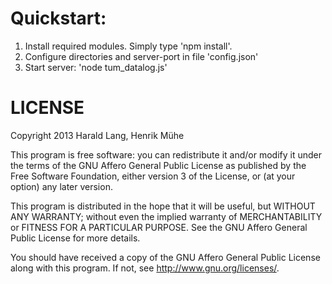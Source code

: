 Quickstart:
===========

1. Install required modules. Simply type 'npm install'.
2. Configure directories and server-port in file 'config.json'
3. Start server: 'node tum_datalog.js'

LICENSE
=======

Copyright 2013 Harald Lang, Henrik Mühe

This program is free software: you can redistribute it and/or modify it under the terms of the GNU Affero General Public License as published by the Free Software Foundation, either version 3 of the License, or (at your option) any later version.

This program is distributed in the hope that it will be useful, but WITHOUT ANY WARRANTY; without even the implied warranty of MERCHANTABILITY or FITNESS FOR A PARTICULAR PURPOSE. See the GNU Affero General Public License for more details.

You should have received a copy of the GNU Affero General Public License along with this program. If not, see http://www.gnu.org/licenses/.
